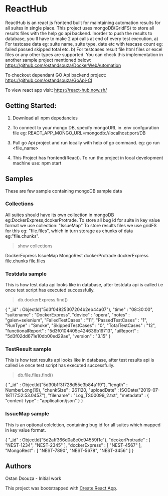 # ReactHub

ReactHub is an react js frontend built for maintaining automation results for all suites in single place. This project uses mongoDB(GridFS) to store all results files with the help go api backend. Inorder to push the results to database, you ll have to make 2 api calls at end of every test execution, a) For testcase data eg: suite name, suite type, date etc with tescase count eg: failed passed skipped total etc.
b) For testcases result file html files or excel files or any other types are supported.
You can check this implementation in another sample project mentioned below:
https://github.com/ostandsouza/DockerWebAutomation

To checkout dependant GO Api backend project:
https://github.com/ostandsouza/GoApi-CI

To view react app visit:
https://react-hub.now.sh/

## Getting Started:

1) Download all npm depedancies

2) To connect to your mongo DB, specify mongoURL in .env confguration file
 eg: REACT_APP_MONGO_URL=mongodb://localhost:port/DB
 
3) Pull go Api project and run locally with help of go command.
eg: go run <file_name>

4) This Project has frontend(React). To run the project in local development machine use:
npm start

## Samples
These are few sample containing mongoDB sample data

### Collections
All suites should have its own collection in mongoDB eg:DockerExpress,dcokerProtrade. 
To store all bug id for suite in key value format we use collection: "IssueMap"
To store results files we use gridFS for this eg: "file.files", which in turn storage as chunks of data eg:"file.chunks".

> show collections

DockerExpress
IssueMap
MongoRest
dcokerProtrade
dockerExpress
file.chunks
file.files

### Testdata sample
This is how test data api looks like in database, after testdata api is called i.e once test script has executed successfully.

> db.dockerExpress.find()

{ "_id" : ObjectId("5d3f04825307204b2eb44a07"), "time" : "08:30:00", "suitename" : "DockerExpress", "device" : "opera", "notes" : "galen+selenium", "FailedTestCases" : "11", "PassedTestCases" : "1", "RunType" : "Smoke", "SkippedTestCases" : "0", "TotalTestCases" : "12", "functionalReport" : "5d3f0104405c424636b19713", "uiReport" : "5d3f02dd671e10db00ed29ae", "version" : "3.15" }

### TestResult sample
This is how test results api looks like in database, after test results api is called i.e once test script has executed successfully.

> db.file.files.find()

{ "_id" : ObjectId("5d30b1f3f728d55e3b84a1f9"), "length" : NumberLong(19), "chunkSize" : 261120, "uploadDate" : ISODate("2019-07-18T17:52:53.045Z"), "filename" : "Log_TS00099_2.txt", "metadata" : { "content-type" : "application/json" } }

### IssueMap sample
This is an optional colelction, containing bug id for all suites which mapped in key value format.

{ "_id" : ObjectId("5d2aff366d0a8e0c94559f1c"), "dcokerProtrade" : [ "NEST-1234", "NEST-2345" ], "dockerExpress" : [ "NEST-4567" ], "MongoRest" : [ "NEST-7890", "NEST-5678", "NEST-3456" ] }

## Authors
Ostan Dsouza - Initial work


This project was bootstrapped with [Create React App](https://github.com/facebook/create-react-app).
